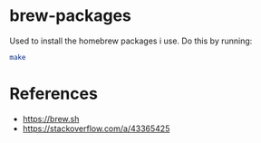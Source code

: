 # brew-packages

Used to install the homebrew packages i use. Do this by running:

```bash
make
```

# References

- https://brew.sh
- https://stackoverflow.com/a/43365425
